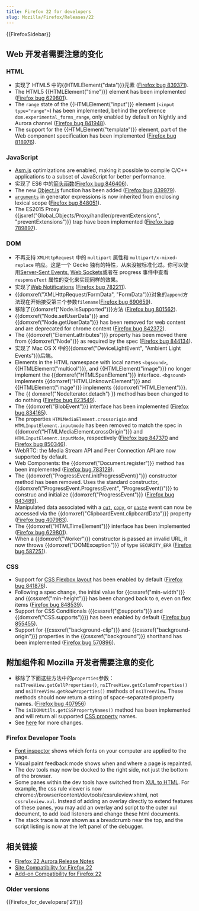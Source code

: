 ```yaml
---
title: Firefox 22 for developers
slug: Mozilla/Firefox/Releases/22
---
```


{{FirefoxSidebar}}

## Web 开发者需要注意的变化

### HTML

- 实现了 HTML5 中的{{HTMLElement("data")}}元素 ([Firefox bug 839371](https://bugzil.la/839371)).
- The HTML5 {{HTMLElement("time")}} element has been implemented ([Firefox bug 629801](https://bugzil.la/629801)).
- The `range` state of the {{HTMLElement("input")}} element (`<input type="range">`) has been implemented, behind the preference `dom.experimental_forms_range`, only enabled by default on Nightly and Aurora channel ([Firefox bug 841948](https://bugzil.la/841948)).
- The support for the {{HTMLElement("template")}} element, part of the Web component specification has been implemented ([Firefox bug 818976](https://bugzil.la/818976)).

### JavaScript

- [Asm.js](http://asmjs.org/spec/latest/) optimizations are enabled, making it possible to compile C/C++ applications to a subset of JavaScript for better performance.
- 实现了 ES6 中的[箭头函数](/zh-CN/docs/Web/JavaScript/Reference/Functions/Arrow_functions)([Firefox bug 846406](https://bugzil.la/846406)).
- The new [Object.is](/zh-CN/docs/Web/JavaScript/Reference/Global_Objects/Object/is) function has been added ([Firefox bug 839979](https://bugzil.la/839979)).
- [`arguments`](/zh-CN/docs/Web/JavaScript/Reference/Functions/arguments) in generator expressions is now inherited from enclosing lexical scope ([Firefox bug 848051](https://bugzil.la/848051)).
- The ES2015 Proxy {{jsxref("Global_Objects/Proxy/handler/preventExtensions", "preventExtensions")}} trap have been implemented ([Firefox bug 789897](https://bugzil.la/789897)).

### DOM

- 不再支持 `XMLHttpRequest` 中的 `multipart` 属性和 `multipart/x-mixed-replace` 响应。这是一个 Gecko 独有的特性，从来没被标准化过。你可以使用[Server-Sent Events](/zh-CN/docs/Server-sent_events), [Web Sockets](/zh-CN/docs/WebSockets)或者在 progress 事件中查看 `responseText` 属性的变化来实现同样的效果。
- 实现了[Web Notifications](http://notifications.spec.whatwg.org/) ([Firefox bug 782211](https://bugzil.la/782211)).
- {{domxref("XMLHttpRequest/FormData", "FormData")}}对象的`append`方法现在开始接受第三个参数`filename`([Firefox bug 690659](https://bugzil.la/690659)).
- 移除了{{domxref("Node.isSupported")}}方法 ([Firefox bug 801562](https://bugzil.la/801562)).
- {{domxref("Node.setUserData")}} and {{domxref("Node.getUserData")}} has been removed for web content and are deprecated for chrome content ([Firefox bug 842372](https://bugzil.la/842372)).
- The {{domxref("Element.attributes")}} property has been moved there from {{domxref("Node")}} as required by the spec ([Firefox bug 844134](https://bugzil.la/844134)).
- 实现了 Mac OS X 中的{{domxref("DeviceLightEvent", "Ambient Light Events")}}后端。
- Elements in the HTML namespace with local names `<bgsound>`, {{HTMLElement("multicol")}}, and {{HTMLElement("image")}} no longer implement the {{domxref("HTMLSpanElement")}} interface. `<bgsound>` implements {{domxref("HTMLUnknownElement")}} and {{HTMLElement("image")}} implements {{domxref("HTMLElement")}}.
- The {{ domxref("NodeIterator.detach") }} method has been changed to do nothing ([Firefox bug 823549](https://bugzil.la/823549)).
- The {{domxref("BlobEvent")}} interface has been implemented ([Firefox bug 834165](https://bugzil.la/834165)).
- The properties `HTMLMediaElement.crossorigin` and `HTMLInputElement.inputmode` has been removed to match the spec in {{domxref("HTMLMediaElement.crossOrigin")}} and `HTMLInputElement.inputMode`, respectively ([Firefox bug 847370](https://bugzil.la/847370) and [Firefox bug 850346](https://bugzil.la/850346)).
- WebRTC: the Media Stream API and Peer Connection API are now supported by default.
- Web Components: the {{domxref("Document.register")}} method has been implemented ([Firefox bug 783129](https://bugzil.la/783129)).
- The {{domxref("ProgressEvent.initProgressEvent()")}} constructor method has been removed. Uses the standard constructor, {{domxref("ProgressEvent.ProgressEvent", "ProgressEvent()")}} to construc and initialize {{domxref("ProgressEvent")}} ([Firefox bug 843489](https://bugzil.la/843489)).
- Manipulated data associated with a [`cut`](/zh-CN/docs/Web/API/Element/cut_event), [`copy`](/zh-CN/docs/Web/API/Element/copy_event), or [`paste`](/zh-CN/docs/Web/API/Element/paste_event) event can now be accessed via the {{domxref("ClipboardEvent.clipboardData")}} property ([Firefox bug 407983](https://bugzil.la/407983)).
- The {{domxref("HTMLTimeElement")}} interface has been implemented ([Firefox bug 629801](https://bugzil.la/629801)).
- When a {{domxref("Worker")}} constructor is passed an invalid URL, it now throws {{domxref("DOMException")}} of type `SECURITY_ERR` ([Firefox bug 587251](https://bugzil.la/587251)).

### CSS

- Support for [CSS Flexbox layout](/zh-CN/docs/CSS/Tutorials/Using_CSS_flexible_boxes) has been enabled by default ([Firefox bug 841876](https://bugzil.la/841876)).
- Following a spec change, the initial value for {{cssxref("min-width")}} and {{cssxref("min-height")}} has been changed back to `0`, even on flex items ([Firefox bug 848539](https://bugzil.la/848539)).
- Support for CSS Conditionals ({{cssxref("@supports")}} and {{domxref("CSS.supports")}}) has been enabled by default ([Firefox bug 855455](https://bugzil.la/855455)).
- Support for {{cssxref("background-clip")}} and {{cssxref("background-origin")}} properties in the {{cssxref("background")}} shorthand has been implemented ([Firefox bug 570896](https://bugzil.la/570896)).

## 附加组件和 Mozilla 开发者需要注意的变化

- 移除了下面这些方法中的`properties`参数：`nsITreeView.getCellProperties()`, `nsITreeView.getColumnProperties()` and `nsITreeView.getRowProperties()` methods of `nsITreeView`. These methods should now return a string of space-separated property names. ([Firefox bug 407956](https://bugzil.la/407956))
- The `inIDOMUtils.getCSSPropertyNames()` method has been implemented and will return all supported [CSS property](/zh-CN/docs/CSS/CSS_Reference) names.
- See [here](https://blog.mozilla.org/addons/2013/06/03/compatibility-for-firefox-22/) for more changes.

### Firefox Developer Tools

- [Font inspector](https://hacks.mozilla.org/2013/04/developer-tools-update-firefox-22/) shows which fonts on your computer are applied to the page.
- Visual paint feedback mode shows when and where a page is repainted.
- The dev tools may now be docked to the right side, not just the bottom of the browser.
- Some panes within the dev tools have switched from [XUL to HTML](https://bugzilla.mozilla.org/show_bug.cgi?id=875727). For example, the css rule viewer is now chrome://browser/content/devtools/cssruleview\.xhtml, not `cssruleview.xul`. Instead of adding an overlay directly to extend features of these panes, you may add an overlay and script to the outer xul document, to add load listeners and change these html documents.
- The stack trace is now shown as a breadcrumb near the top, and the script listing is now at the left panel of the debugger.

## 相关链接

- [Firefox 22 Aurora Release Notes](http://www.mozilla.org/en-US/firefox/22.0a1/auroranotes/)
- [Site Compatibility for Firefox 22](/zh-CN/docs/Site_Compatibility_for_Firefox_22)
- [Add-on Compatibility for Firefox 22](https://blog.mozilla.org/addons/2013/06/03/compatibility-for-firefox-22/)

### Older versions

{{Firefox_for_developers('21')}}
